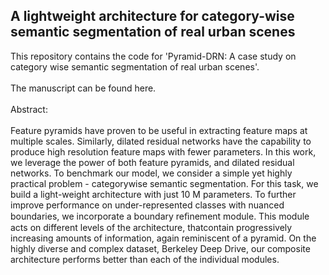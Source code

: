 ## A lightweight architecture for category-wise semantic segmentation of real urban scenes

This repository contains the code for 'Pyramid-DRN: A case study on category wise semantic segmentation of real urban scenes'. 
<br><br>
The manuscript can be found here.
<br><br>
Abstract: <br><br>
Feature pyramids have proven to be useful in extracting feature maps at multiple scales. Similarly, dilated residual networks have the capability to produce high resolution feature maps with fewer parameters. In this work, we leverage the power of both feature pyramids, and dilated residual networks. To benchmark our model, we consider a simple yet highly practical problem - categorywise semantic segmentation. For this task, we build a light-weight architecture with just 10 M parameters. To further improve performance on under-represented classes with nuanced boundaries, we incorporate a boundary reﬁnement module. This module acts on different levels of the architecture, thatcontain progressively increasing amounts of information, again reminiscent of a pyramid. On the highly diverse and complex dataset, Berkeley Deep Drive, our composite architecture performs better than each of the individual modules. 

